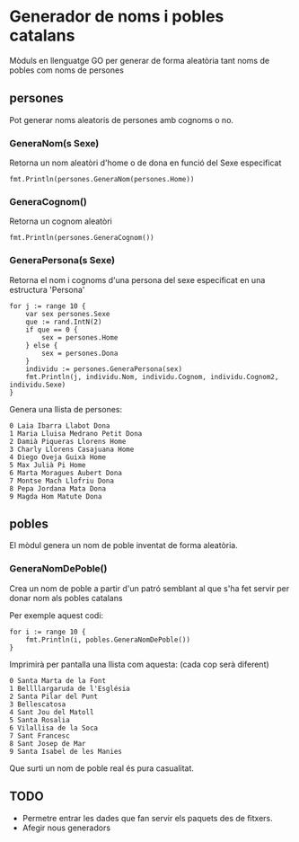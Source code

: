 # Generador de noms i pobles catalans

Mòduls en llenguatge GO per generar de forma aleatòria tant noms de pobles com noms de persones

## persones

Pot generar noms aleatoris de persones amb cognoms o no.

### GeneraNom(s Sexe)

Retorna un nom aleatòri d'home o de dona en funció del Sexe especificat

```golang
fmt.Println(persones.GeneraNom(persones.Home))
```

### GeneraCognom()

Retorna un cognom aleatòri 

```
fmt.Println(persones.GeneraCognom())
```

### GeneraPersona(s Sexe)

Retorna el nom i cognoms d'una persona del sexe especificat en una estructura 'Persona'

```golang
for j := range 10 {
    var sex persones.Sexe
    que := rand.IntN(2)
    if que == 0 {
        sex = persones.Home
    } else {
        sex = persones.Dona
    }
    individu := persones.GeneraPersona(sex)
    fmt.Println(j, individu.Nom, individu.Cognom, individu.Cognom2, individu.Sexe)
}
```

Genera una llista de persones:

```log
0 Laia Ibarra Llabot Dona
1 Maria Lluisa Medrano Petit Dona
2 Damià Piqueras Llorens Home
3 Charly Llorens Casajuana Home
4 Diego Oveja Guixà Home
5 Max Julià Pi Home
6 Marta Moragues Aubert Dona
7 Montse Mach Llofriu Dona
8 Pepa Jordana Mata Dona
9 Magda Hom Matute Dona
```

## pobles

El mòdul genera un nom de poble inventat de forma aleatòria. 

### GeneraNomDePoble()

Crea un nom de poble a partir d'un patró semblant al que s'ha fet servir per donar nom als pobles catalans

Per exemple aquest codi:

```
for i := range 10 {
	fmt.Println(i, pobles.GeneraNomDePoble())
}
```

Imprimirà per pantalla una llista com aquesta: (cada cop serà diferent)

```log
0 Santa Marta de la Font
1 Bellllargaruda de l'Església
2 Santa Pilar del Punt
3 Bellescatosa
4 Sant Jou del Matoll
5 Santa Rosalia
6 Vilallisa de la Soca
7 Sant Francesc
8 Sant Josep de Mar
9 Santa Isabel de les Manies
```

Que surti un nom de poble real és pura casualitat.

## TODO

- Permetre entrar les dades que fan servir els paquets des de fitxers.
- Afegir nous generadors
